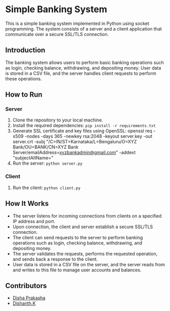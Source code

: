 # Simple Banking System

This is a simple banking system implemented in Python using socket programming. The system consists of a server and a client application that communicate over a secure SSL/TLS connection.

## Introduction

The banking system allows users to perform basic banking operations such as login, checking balance, withdrawing, and depositing money. User data is stored in a CSV file, and the server handles client requests to perform these operations.

## How to Run

### Server
1. Clone the repository to your local machine.
2. Install the required dependencies: `pip install -r requirements.txt`
3. Generate SSL certificate and key files using OpenSSL: openssl req -x509 -nodes -days 365 -newkey rsa:2048 -keyout server.key -out server.crt -subj "/C=IN/ST=Karnataka/L=Bengaluru/O=XYZ Bank/OU=BANK/CN=XYZ Bank Server/emailAddress=xyzbankadmin@gmail.com" -addext "subjectAltName=<YOURIPADDRESS>"
4. Run the server: `python server.py`

### Client
1. Run the client: `python client.py`

## How It Works

- The server listens for incoming connections from clients on a specified IP address and port.
- Upon connection, the client and server establish a secure SSL/TLS connection.
- The client can send requests to the server to perform banking operations such as login, checking balance, withdrawing, and depositing money.
- The server validates the requests, performs the requested operation, and sends back a response to the client.
- User data is stored in a CSV file on the server, and the server reads from and writes to this file to manage user accounts and balances.

## Contributors

- [Disha Prakasha](https://github.com/dishap09)
- [Dishanth.K](https://github.com/irondis76)
  



